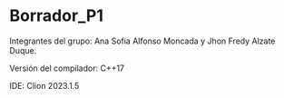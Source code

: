 # Borrador_P1
Integrantes del grupo:
Ana Sofia Alfonso Moncada y Jhon Fredy Alzate Duque.

Versión del compilador:  C++17

IDE: Clion 2023.1.5
